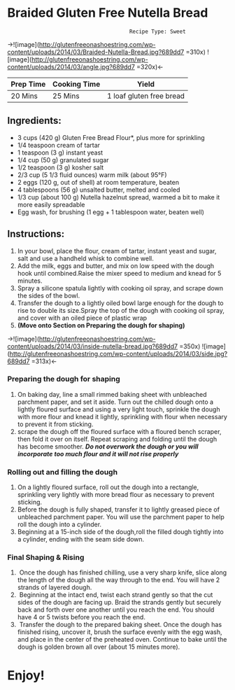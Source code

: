 # Braided Gluten Free Nutella Bread

			        	                   Recipe Type: Sweet
			        	                   
			        	                   
			        	                  

->![image](http://glutenfreeonashoestring.com/wp-content/uploads/2014/03/Braided-Nutella-Bread.jpg?689dd7 =310x) ![image](http://glutenfreeonashoestring.com/wp-content/uploads/2014/03/angle.jpg?689dd7 =320x)<-
		        	
		        	
|Prep Time |Cooking Time |Yield |
| -------- | ----------- | ---- |
| 20 Mins  |   25 Mins	  | 1 loaf gluten free bread | 

        	

## Ingredients:

- 3 cups (420 g) Gluten Free Bread Flour*, plus more for sprinkling
- 1/4 teaspoon cream of tartar
- 1 teaspoon (3 g) instant yeast
- 1/4 cup (50 g) granulated sugar
- 1/2 teaspoon (3 g) kosher salt
- 2/3 cup (5 1/3 fluid ounces) warm milk (about 95°F)
- 2 eggs (120 g, out of shell) at room temperature, beaten
- 4 tablespoons (56 g) unsalted butter, melted and cooled
- 1/3 cup (about 100 g) Nutella hazelnut spread, warmed a bit to make it more easily spreadable
- Egg wash, for brushing (1 egg + 1 tablespoon water, beaten well)


## Instructions: 

1. In your bowl, place the flour, cream of tartar, instant yeast and sugar, salt and use a handheld whisk to combine well.
2. Add the milk, eggs and butter, and mix on low speed with the dough hook until combined.Raise the mixer speed to medium and knead for 5 minutes.
3.  Spray a silicone spatula lightly with cooking oil spray, and scrape down the sides of the bowl. 
4.  Transfer the dough to a lightly oiled bowl large enough for the dough to rise to double its size.Spray the top of the dough with cooking oil spray, and cover with an oiled piece of plastic wrap
5.  **(Move onto Section on Preparing the dough for shaping)**

->![image](http://glutenfreeonashoestring.com/wp-content/uploads/2014/03/inside-nutella-bread.jpg?689dd7 =350x) ![image](http://glutenfreeonashoestring.com/wp-content/uploads/2014/03/side.jpg?689dd7 =313x)<-



### Preparing the dough for shaping

 1. On baking day, line a small rimmed baking sheet with unbleached parchment paper, and set it aside. Turn out the chilled dough onto a lightly floured surface and using a very light touch, sprinkle the dough with more flour and knead it lightly, sprinkling with flour when necessary to prevent it from sticking.
 2. scrape the dough off the floured surface with a floured bench scraper, then fold it over on itself. Repeat scraping and folding until the dough has become smoother. ***Do not overwork the dough or you will incorporate too much flour and it will not rise properly***

### Rolling out and filling the dough 

1. On a lightly floured surface, roll out the dough into a rectangle, sprinkling very lightly with more bread flour as necessary to prevent sticking.
2. Before the dough is fully shaped, transfer it to lightly greased piece of unbleached parchment paper. You will use the parchment paper to help roll the dough into a cylinder. 
3. Beginning at a 15-inch side of the dough,roll the filled dough tightly into a cylinder, ending with the seam side down.

### Final Shaping & Rising 

1.  Once the dough has finished chilling, use a very sharp knife, slice along the length of the dough all the way through to the end. You will have 2 strands of layered dough.  
2.  Beginning at the intact end, twist each strand gently so that the cut sides of the dough are facing up. Braid the strands gently but securely back and forth over one another until you reach the end. You should have 4 or 5 twists before you reach the end.
3.  Transfer the dough to the prepared baking sheet. Once the dough has finished rising, uncover it, brush the surface evenly with the egg wash, and place in the center of the preheated oven. Continue to bake until the dough is golden brown all over (about 15 minutes more). 

# Enjoy! 
